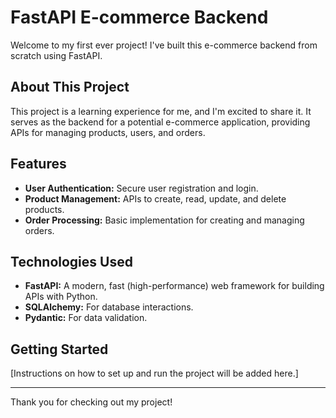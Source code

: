 # FastAPI E-commerce Backend

Welcome to my first ever project! I've built this e-commerce backend from scratch using FastAPI.

## About This Project

This project is a learning experience for me, and I'm excited to share it. It serves as the backend for a potential e-commerce application, providing APIs for managing products, users, and orders.

## Features

*   **User Authentication:** Secure user registration and login.
*   **Product Management:** APIs to create, read, update, and delete products.
*   **Order Processing:** Basic implementation for creating and managing orders.

## Technologies Used

*   **FastAPI:** A modern, fast (high-performance) web framework for building APIs with Python.
*   **SQLAlchemy:** For database interactions.
*   **Pydantic:** For data validation.

## Getting Started

[Instructions on how to set up and run the project will be added here.]

---

Thank you for checking out my project!